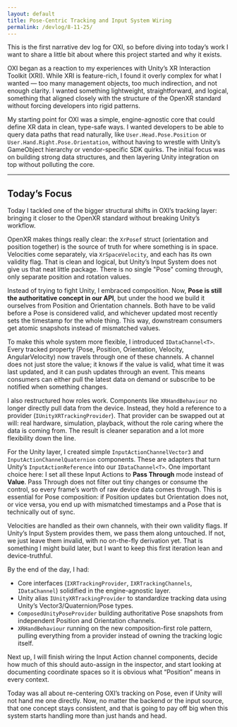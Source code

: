 ```yaml
---
layout: default
title: Pose-Centric Tracking and Input System Wiring
permalink: /devlog/8-11-25/
---
```


This is the first narrative dev log for OXI, so before diving into today’s work I want to share a little bit about where this project started and why it exists.

OXI began as a reaction to my experiences with Unity’s XR Interaction Toolkit (XRI). While XRI is feature-rich, I found it overly complex for what I wanted — too many management objects, too much indirection, and not enough clarity. I wanted something lightweight, straightforward, and logical, something that aligned closely with the structure of the OpenXR standard without forcing developers into rigid patterns.  

My starting point for OXI was a simple, engine-agnostic core that could define XR data in clean, type-safe ways. I wanted developers to be able to query data paths that read naturally, like `User.Head.Pose.Position` or `User.Hand.Right.Pose.Orientation`, without having to wrestle with Unity’s GameObject hierarchy or vendor-specific SDK quirks. The initial focus was on building strong data structures, and then layering Unity integration on top without polluting the core.

---

## Today’s Focus

Today I tackled one of the bigger structural shifts in OXI’s tracking layer: bringing it closer to the OpenXR standard without breaking Unity’s workflow.  

OpenXR makes things really clear: the `XrPosef` struct (orientation and position together) is the source of truth for where something is in space. Velocities come separately, via `XrSpaceVelocity`, and each has its own validity flag. That is clean and logical, but Unity’s Input System does not give us that neat little package. There is no single "Pose" coming through, only separate position and rotation values.  

Instead of trying to fight Unity, I embraced composition. Now, **Pose is still the authoritative concept in our API**, but under the hood we build it ourselves from Position and Orientation channels. Both have to be valid before a Pose is considered valid, and whichever updated most recently sets the timestamp for the whole thing. This way, downstream consumers get atomic snapshots instead of mismatched values.  

To make this whole system more flexible, I introduced `IDataChannel<T>`. Every tracked property (Pose, Position, Orientation, Velocity, AngularVelocity) now travels through one of these channels. A channel does not just store the value; it knows if the value is valid, what time it was last updated, and it can push updates through an event. This means consumers can either pull the latest data on demand or subscribe to be notified when something changes.  

I also restructured how roles work. Components like `XRHandBehaviour` no longer directly pull data from the device. Instead, they hold a reference to a provider (`IUnityXRTrackingProvider`). That provider can be swapped out at will: real hardware, simulation, playback, without the role caring where the data is coming from. The result is cleaner separation and a lot more flexibility down the line.  

For the Unity layer, I created simple `InputActionChannelVector3` and `InputActionChannelQuaternion` components. These are adapters that turn Unity’s `InputActionReference` into our `IDataChannel<T>`. One important choice here: I set all these Input Actions to **Pass Through** mode instead of **Value**. Pass Through does not filter out tiny changes or consume the control, so every frame’s worth of raw device data comes through. This is essential for Pose composition: if Position updates but Orientation does not, or vice versa, you end up with mismatched timestamps and a Pose that is technically out of sync.  

Velocities are handled as their own channels, with their own validity flags. If Unity’s Input System provides them, we pass them along untouched. If not, we just leave them invalid, with no on-the-fly derivation yet. That is something I might build later, but I want to keep this first iteration lean and device-truthful.  

By the end of the day, I had:
- Core interfaces (`IXRTrackingProvider`, `IXRTrackingChannels`, `IDataChannel`) solidified in the engine-agnostic layer.
- Unity alias `IUnityXRTrackingProvider` to standardize tracking data using Unity’s Vector3/Quaternion/Pose types.
- `ComposedUnityPoseProvider` building authoritative Pose snapshots from independent Position and Orientation channels.
- `XRHandBehaviour` running on the new composition-first role pattern, pulling everything from a provider instead of owning the tracking logic itself.

Next up, I will finish wiring the Input Action channel components, decide how much of this should auto-assign in the inspector, and start looking at documenting coordinate spaces so it is obvious what “Position” means in every context.  

Today was all about re-centering OXI’s tracking on Pose, even if Unity will not hand me one directly. Now, no matter the backend or the input source, that one concept stays consistent, and that is going to pay off big when this system starts handling more than just hands and head.
